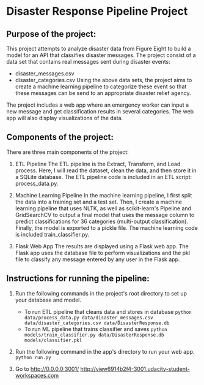 # Disaster Response Pipeline Project

## Purpose of the project:

This project attempts to analyze disaster data from Figure Eight to build a model for an API that classifies disaster messages.
The project consist of a data set that contains real messages sent during disaster events:
- disaster_messages.csv
- disaster_categories.csv
Using the above data sets, the project aims to create a machine learning pipeline to categorize these event so that these messages can be send to an 
appropriate disaster relief agency.

The project includes a web app where an emergency worker can input a new message and get classification results in several categories. The web app will also display visualizations of the data.

## Components of the project:
There are three main components of the project:

1. ETL Pipeline
The ETL pipeline is the Extract, Transform, and Load process. Here, I will read the dataset, clean the data, and then store it in a SQLite database.
The ETL pipeline code is included in an ETL script: process_data.py.

2. Machine Learning Pipeline
In the machine learning pipeline, I first split the data into a training set and a test set. Then, I create a machine learning pipeline that uses NLTK, as well as scikit-learn's Pipeline and GridSearchCV to output a final model that uses the message column to predict classifications for 36 categories (multi-output classification). Finally, the model is exported to a pickle file. The machine learning code is included train_classifier.py.

3. Flask Web App
The results are displayed using a Flask web app. The Flask app uses the database file to perform visualizations and the pkl file to classify any message entered by any user in the Flask app.


## Instructions for running the pipeline:
1. Run the following commands in the project's root directory to set up your database and model.

    - To run ETL pipeline that cleans data and stores in database
        `python data/process_data.py data/disaster_messages.csv data/disaster_categories.csv data/DisasterResponse.db`
    - To run ML pipeline that trains classifier and saves
        `python models/train_classifier.py data/DisasterResponse.db models/classifier.pkl`

2. Run the following command in the app's directory to run your web app.
    `python run.py`

3. Go to http://0.0.0.0:3001/
http://view6914b2f4-3001.udacity-student-workspaces.com

